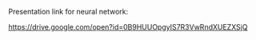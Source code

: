 
Presentation link for neural network:

https://drive.google.com/open?id=0B9HUUOpgyIS7R3VwRndXUEZXSjQ
